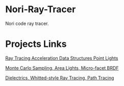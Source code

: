 # Nori-Ray-Tracer
Nori code ray tracer.


# Projects Links

[Ray Tracing Acceleration Data Structures Point Lights](https://github.com/hsouri/Ray-Tracing-Acceleration-Data-Structures-Point-Lights)

[Monte Carlo Sampling, Area Lights, Micro-facet BRDF](https://github.com/hsouri/Monte-Carlo-Sampling-Area-Lights-Micro-facet-BRDF)

[Dielectrics, Whitted-style Ray Tracing, Path Tracing](https://github.com/hsouri/Dielectrics-Whitted-style-Ray-Tracing-Path-Tracing)
